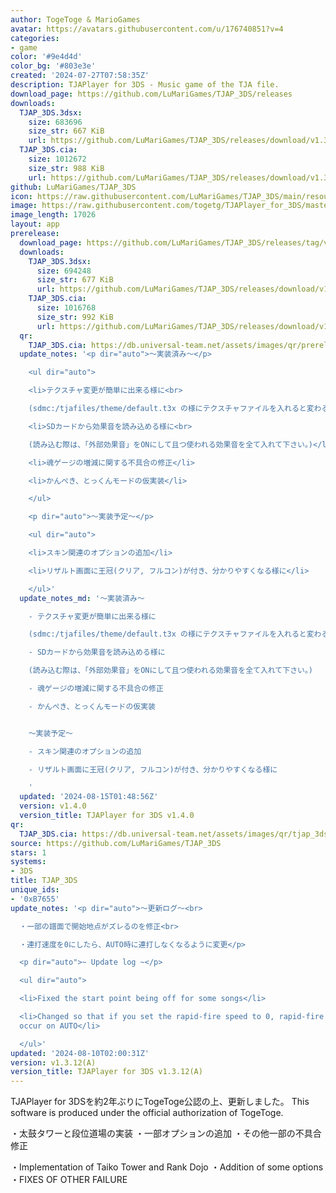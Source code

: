 ```yaml
---
author: TogeToge & MarioGames
avatar: https://avatars.githubusercontent.com/u/176740851?v=4
categories:
- game
color: '#9e4d4d'
color_bg: '#803e3e'
created: '2024-07-27T07:58:35Z'
description: TJAPlayer for 3DS - Music game of the TJA file.
download_page: https://github.com/LuMariGames/TJAP_3DS/releases
downloads:
  TJAP_3DS.3dsx:
    size: 683696
    size_str: 667 KiB
    url: https://github.com/LuMariGames/TJAP_3DS/releases/download/v1.3.12%28A%29/TJAP_3DS.3dsx
  TJAP_3DS.cia:
    size: 1012672
    size_str: 988 KiB
    url: https://github.com/LuMariGames/TJAP_3DS/releases/download/v1.3.12%28A%29/TJAP_3DS.cia
github: LuMariGames/TJAP_3DS
icon: https://raw.githubusercontent.com/LuMariGames/TJAP_3DS/main/resource/icon.png
image: https://raw.githubusercontent.com/togetg/TJAPlayer_for_3DS/master/resource/banner.png
image_length: 17026
layout: app
prerelease:
  download_page: https://github.com/LuMariGames/TJAP_3DS/releases/tag/v1.4.0
  downloads:
    TJAP_3DS.3dsx:
      size: 694248
      size_str: 677 KiB
      url: https://github.com/LuMariGames/TJAP_3DS/releases/download/v1.4.0/TJAP_3DS.3dsx
    TJAP_3DS.cia:
      size: 1016768
      size_str: 992 KiB
      url: https://github.com/LuMariGames/TJAP_3DS/releases/download/v1.4.0/TJAP_3DS.cia
  qr:
    TJAP_3DS.cia: https://db.universal-team.net/assets/images/qr/prerelease/tjap_3ds-cia.png
  update_notes: '<p dir="auto">〜実装済み〜</p>

    <ul dir="auto">

    <li>テクスチャ変更が簡単に出来る様に<br>

    (sdmc:/tjafiles/theme/default.t3x の様にテクスチャファイルを入れると変わる)</li>

    <li>SDカードから効果音を読み込める様に<br>

    (読み込む際は、「外部効果音」をONにして且つ使われる効果音を全て入れて下さい。)</li>

    <li>魂ゲージの増減に関する不具合の修正</li>

    <li>かんぺき、とっくんモードの仮実装</li>

    </ul>

    <p dir="auto">〜実装予定〜</p>

    <ul dir="auto">

    <li>スキン関連のオプションの追加</li>

    <li>リザルト画面に王冠(クリア, フルコン)が付き、分かりやすくなる様に</li>

    </ul>'
  update_notes_md: '〜実装済み〜

    - テクスチャ変更が簡単に出来る様に

    (sdmc:/tjafiles/theme/default.t3x の様にテクスチャファイルを入れると変わる)

    - SDカードから効果音を読み込める様に

    (読み込む際は、「外部効果音」をONにして且つ使われる効果音を全て入れて下さい。)

    - 魂ゲージの増減に関する不具合の修正

    - かんぺき、とっくんモードの仮実装


    〜実装予定〜

    - スキン関連のオプションの追加

    - リザルト画面に王冠(クリア, フルコン)が付き、分かりやすくなる様に

    '
  updated: '2024-08-15T01:48:56Z'
  version: v1.4.0
  version_title: TJAPlayer for 3DS v1.4.0
qr:
  TJAP_3DS.cia: https://db.universal-team.net/assets/images/qr/tjap_3ds-cia.png
source: https://github.com/LuMariGames/TJAP_3DS
stars: 1
systems:
- 3DS
title: TJAP_3DS
unique_ids:
- '0xB7655'
update_notes: '<p dir="auto">〜更新ログ〜<br>

  ・一部の譜面で開始地点がズレるのを修正<br>

  ・連打速度を0にしたら、AUTO時に連打しなくなるように変更</p>

  <p dir="auto">~ Update log ~</p>

  <ul dir="auto">

  <li>Fixed the start point being off for some songs</li>

  <li>Changed so that if you set the rapid-fire speed to 0, rapid-fire will no longer
  occur on AUTO</li>

  </ul>'
updated: '2024-08-10T02:00:31Z'
version: v1.3.12(A)
version_title: TJAPlayer for 3DS v1.3.12(A)
---
```

TJAPlayer for 3DSを約2年ぶりにTogeToge公認の上、更新しました。
This software is produced under the official authorization of TogeToge.

・太鼓タワーと段位道場の実装
・一部オプションの追加
・その他一部の不具合修正

・Implementation of Taiko Tower and Rank Dojo
・Addition of some options
・FIXES OF OTHER FAILURE
